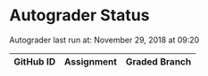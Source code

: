 # Autograder Status
Autograder last run at: November 29, 2018 at 09:20

| GitHub ID | Assignment | Graded Branch |
|-----------|------------|---------------|
